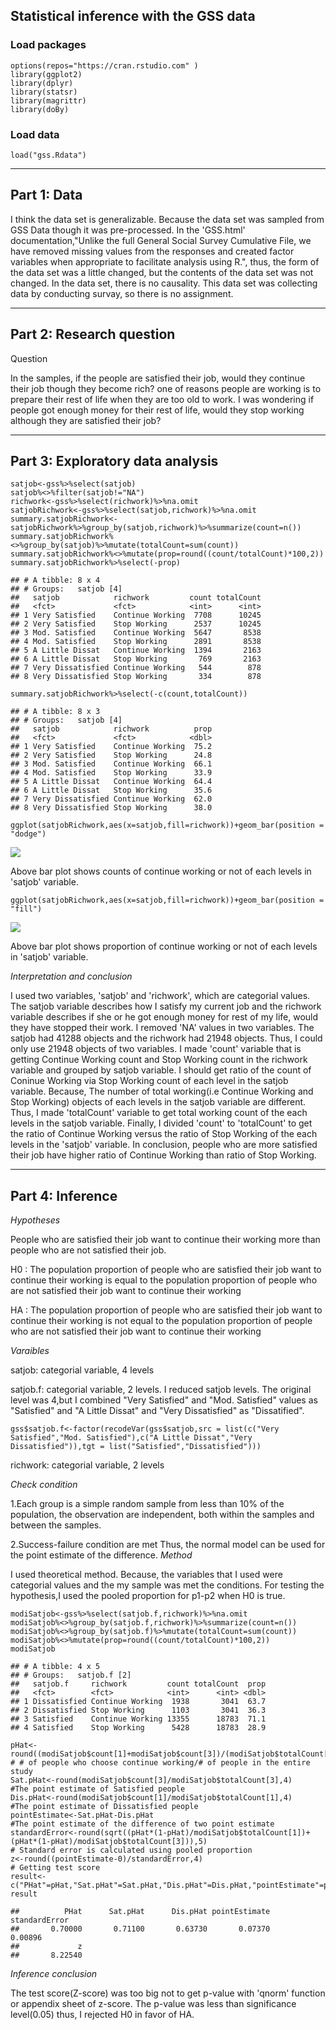 Statistical inference with the GSS data
---------------------------------------

### Load packages

    options(repos="https://cran.rstudio.com" )
    library(ggplot2)
    library(dplyr)
    library(statsr)
    library(magrittr)
    library(doBy)

### Load data

    load("gss.Rdata")

------------------------------------------------------------------------

Part 1: Data
------------

I think the data set is generalizable. Because the data set was sampled
from GSS Data though it was pre-processed. In the 'GSS.html'
documentation,"Unlike the full General Social Survey Cumulative File, we
have removed missing values from the responses and created factor
variables when appropriate to facilitate analysis using R.", thus, the
form of the data set was a little changed, but the contents of the data
set was not changed. In the data set, there is no causality. This data
set was collecting data by conducting survay, so there is no assignment.

------------------------------------------------------------------------

Part 2: Research question
-------------------------

Question

In the samples, if the people are satisfied their job, would they
continue their job though they become rich? one of reasons people are
working is to prepare their rest of life when they are too old to work.
I was wondering if people got enough money for their rest of life, would
they stop working although they are satisfied their job?

------------------------------------------------------------------------

Part 3: Exploratory data analysis
---------------------------------

    satjob<-gss%>%select(satjob)
    satjob%<>%filter(satjob!="NA")
    richwork<-gss%>%select(richwork)%>%na.omit
    satjobRichwork<-gss%>%select(satjob,richwork)%>%na.omit
    summary.satjobRichwork<-satjobRichwork%>%group_by(satjob,richwork)%>%summarize(count=n())
    summary.satjobRichwork%<>%group_by(satjob)%>%mutate(totalCount=sum(count))
    summary.satjobRichwork%<>%mutate(prop=round((count/totalCount)*100,2))
    summary.satjobRichwork%>%select(-prop)
    
    ## # A tibble: 8 x 4
    ## # Groups:   satjob [4]
    ##   satjob            richwork         count totalCount
    ##   <fct>             <fct>            <int>      <int>
    ## 1 Very Satisfied    Continue Working  7708      10245
    ## 2 Very Satisfied    Stop Working      2537      10245
    ## 3 Mod. Satisfied    Continue Working  5647       8538
    ## 4 Mod. Satisfied    Stop Working      2891       8538
    ## 5 A Little Dissat   Continue Working  1394       2163
    ## 6 A Little Dissat   Stop Working       769       2163
    ## 7 Very Dissatisfied Continue Working   544        878
    ## 8 Very Dissatisfied Stop Working       334        878
    
    summary.satjobRichwork%>%select(-c(count,totalCount))
    
    ## # A tibble: 8 x 3
    ## # Groups:   satjob [4]
    ##   satjob            richwork          prop
    ##   <fct>             <fct>            <dbl>
    ## 1 Very Satisfied    Continue Working  75.2
    ## 2 Very Satisfied    Stop Working      24.8
    ## 3 Mod. Satisfied    Continue Working  66.1
    ## 4 Mod. Satisfied    Stop Working      33.9
    ## 5 A Little Dissat   Continue Working  64.4
    ## 6 A Little Dissat   Stop Working      35.6
    ## 7 Very Dissatisfied Continue Working  62.0
    ## 8 Very Dissatisfied Stop Working      38.0
    
    ggplot(satjobRichwork,aes(x=satjob,fill=richwork))+geom_bar(position = "dodge")

![](stat_inf_project_files/figure-markdown_strict/unnamed-chunk-3-1.png)

Above bar plot shows counts of continue working or not of each levels in
'satjob' variable.

    ggplot(satjobRichwork,aes(x=satjob,fill=richwork))+geom_bar(position = "fill")

![](stat_inf_project_files/figure-markdown_strict/unnamed-chunk-4-1.png)

Above bar plot shows proportion of continue working or not of each
levels in 'satjob' variable.

*Interpretation and conclusion*

I used two variables, 'satjob' and 'richwork', which are categorial
values. The satjob variable describes how I satisfy my current job and
the richwork variable describes if she or he got enough money for rest
of my life, would they have stopped their work. I removed 'NA' values in
two variables. The satjob had 41288 objects and the richwork had 21948
objects. Thus, I could only use 21948 objects of two variables. I made
'count' variable that is getting Continue Working count and Stop Working
count in the richwork variable and grouped by satjob variable. I should
get ratio of the count of Coninue Working via Stop Working count of each
level in the satjob variable. Because, The number of total working(i.e
Continue Working and Stop Working) objects of each levels in the satjob
variable are different. Thus, I made 'totalCount' variable to get total
working count of the each levels in the satjob variable. Finally, I
divided 'count' to 'totalCount' to get the ratio of Continue Working
versus the ratio of Stop Working of the each levels in the 'satjob'
variable. In conclusion, people who are more satisfied their job have
higher ratio of Continue Working than ratio of Stop Working.

------------------------------------------------------------------------

Part 4: Inference
-----------------

*Hypotheses*

People who are satisfied their job want to continue their working more
than people who are not satisfied their job.

H0 : The population proportion of people who are satisfied their job
want to continue their working is equal to the population proportion of
people who are not satisfied their job want to continue their working

HA : The population proportion of people who are satisfied their job
want to continue their working is not equal to the population proportion
of people who are not satisfied their job want to continue their working

*Varaibles*

satjob: categorial variable, 4 levels

satjob.f: categorial variable, 2 levels. I reduced satjob levels. The
original level was 4,but I combined "Very Satisfied" and "Mod.
Satisfied" values as "Satisfied" and "A Little Dissat" and "Very
Dissatisfied" as "Dissatified".

    gss$satjob.f<-factor(recodeVar(gss$satjob,src = list(c("Very Satisfied","Mod. Satisfied"),c("A Little Dissat","Very Dissatisfied")),tgt = list("Satisfied","Dissatisfied")))

richwork: categorial variable, 2 levels

*Check condition*

1.Each group is a simple random sample from less than 10% of the
population, the observation are independent, both within the samples and
between the samples.

2.Success-failure condition are met Thus, the normal model can be used
for the point estimate of the difference. *Method*

I used theoretical method. Because, the variables that I used were
categorial values and the my sample was met the conditions. For testing
the hypothesis,I used the pooled proportion for p1-p2 when H0 is true.

    modiSatjob<-gss%>%select(satjob.f,richwork)%>%na.omit
    modiSatjob%<>%group_by(satjob.f,richwork)%>%summarize(count=n())
    modiSatjob%<>%group_by(satjob.f)%>%mutate(totalCount=sum(count))
    modiSatjob%<>%mutate(prop=round((count/totalCount)*100,2))
    modiSatjob
    
    ## # A tibble: 4 x 5
    ## # Groups:   satjob.f [2]
    ##   satjob.f     richwork         count totalCount  prop
    ##   <fct>        <fct>            <int>      <int> <dbl>
    ## 1 Dissatisfied Continue Working  1938       3041  63.7
    ## 2 Dissatisfied Stop Working      1103       3041  36.3
    ## 3 Satisfied    Continue Working 13355      18783  71.1
    ## 4 Satisfied    Stop Working      5428      18783  28.9
    
    pHat<-round((modiSatjob$count[1]+modiSatjob$count[3])/(modiSatjob$totalCount[1]+modiSatjob$totalCount[3]),2)
    # # of people who choose continue working/# of people in the entire study
    Sat.pHat<-round(modiSatjob$count[3]/modiSatjob$totalCount[3],4)
    #The point estimate of Satisfied people
    Dis.pHat<-round(modiSatjob$count[1]/modiSatjob$totalCount[1],4)
    #The point estimate of Dissatisfied people
    pointEstimate<-Sat.pHat-Dis.pHat
    #The point estimate of the difference of two point estimate
    standardError<-round(sqrt((pHat*(1-pHat)/modiSatjob$totalCount[1])+(pHat*(1-pHat)/modiSatjob$totalCount[3])),5)
    # Standard error is calculated using pooled proportion
    z<-round((pointEstimate-0)/standardError,4)
    # Getting test score
    result<-c("PHat"=pHat,"Sat.pHat"=Sat.pHat,"Dis.pHat"=Dis.pHat,"pointEstimate"=pointEstimate,"standardError"=standardError,"z"=z)
    result
    
    ##          PHat      Sat.pHat      Dis.pHat pointEstimate standardError 
    ##       0.70000       0.71100       0.63730       0.07370       0.00896 
    ##             z 
    ##       8.22540

*Inference conclusion*

The test score(Z-score) was too big not to get p-value with 'qnorm'
function or appendix sheet of z-score. The p-value was less than
significance level(0.05) thus, I rejected H0 in favor of HA.
